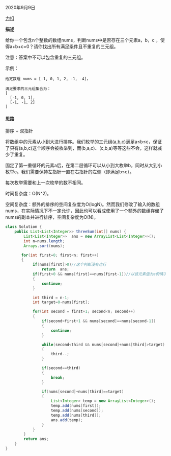 2020年9月9日

[力扣](https://leetcode-cn.com/problems/3sum/submissions/)

**描述**

给你一个包含n个整数的数组nums，判断nums中是否存在三个元素a，b，c ，使得a+b+c=0？请你找出所有满足条件且不重复的三元组。

注意：答案中不可以包含重复的三元组。

示例：
```
给定数组 nums = [-1, 0, 1, 2, -1, -4]，

满足要求的三元组集合为：
[
  [-1, 0, 1],
  [-1, -1, 2]
]
```
#### 思路

排序 + 双指针

将数组中的元素从小到大进行排序。我们枚举的三元组(a,b,c)满足a≤b≤c，保证了只有(a,b,c)这个顺序会被枚举到，而(b,a,c)、(c,b,a)等等这些不会，这样就减少了重复。

固定了第一重循环的元素a后，在第二层循环可以从小到大枚举b，同时从大到小枚举c。我们需要保持左指针一直在右指针的左侧（即满足b≤c）。

每次枚举需要和上一次枚举的数不相同。

时间复杂度：O(N^2)。

空间复杂度：额外的排序的空间复杂度为O(logN)。然而我们修改了输入的数组nums，在实际情况下不一定允许，因此也可以看成使用了一个额外的数组存储了nums的副本并进行排序，空间复杂度为O(N)。

```java
class Solution {
    public List<List<Integer>> threeSum(int[] nums) {
        List<List<Integer>>  ans = new ArrayList<List<Integer>>();
        int n=nums.length;
        Arrays.sort(nums);

       for(int first=0; first<n; first++)
       {
            if(nums[first]>0)//这个判断没有也行
                return  ans;
            if(first>0 && nums[first]==nums[first-1])//以该元素值为a的情况已经计算过
            {
                continue;
            }

            int third = n-1;
            int target=0-nums[first];

            for(int second = first+1; second<n; second++)
            {
                if(second>first+1 && nums[second]==nums[second-1])
                {
                    continue;
                }

                while(second<third && nums[second]+nums[third]>target)
                {
                    third--;
                }

                if(second==third)
                {
                    break;
                }

                if(nums[second]+nums[third]==target)
                {
                    List<Integer> temp = new ArrayList<Integer>();
                    temp.add(nums[first]);
                    temp.add(nums[second]);
                    temp.add(nums[third]);
                    ans.add(temp);
                }
            }
        }
        return ans;
    }
}
```
